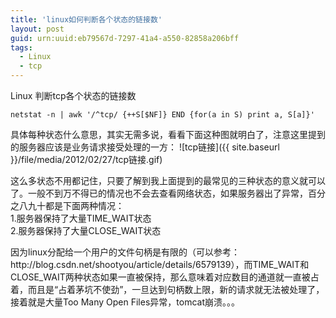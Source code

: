 ```yaml
---
title: 'linux如何判断各个状态的链接数'
layout: post
guid: urn:uuid:eb79567d-7297-41a4-a550-82858a206bff
tags: 
  - Linux
  - tcp
---
```


Linux 判断tcp各个状态的链接数
```
netstat -n | awk '/^tcp/ {++S[$NF]} END {for(a in S) print a, S[a]}'
```
具体每种状态什么意思，其实无需多说，看看下面这种图就明白了，注意这里提到的服务器应该是业务请求接受处理的一方：
![tcp链接]({{ site.baseurl }}/file/media/2012/02/27/tcp链接.gif)
<p>
这么多状态不用都记住，只要了解到我上面提到的最常见的三种状态的意义就可以了。一般不到万不得已的情况也不会去查看网络状态，如果服务器出了异常，百分之八九十都是下面两种情况：
<br/>
1.服务器保持了大量TIME_WAIT状态<br/>
2.服务器保持了大量CLOSE_WAIT状态<br/>
</p>
<p>
因为linux分配给一个用户的文件句柄是有限的（可以参考：http://blog.csdn.net/shootyou/article/details/6579139），而TIME_WAIT和CLOSE_WAIT两种状态如果一直被保持，那么意味着对应数目的通道就一直被占着，而且是“占着茅坑不使劲”，一旦达到句柄数上限，新的请求就无法被处理了，接着就是大量Too Many Open Files异常，tomcat崩溃。。。
</p>

